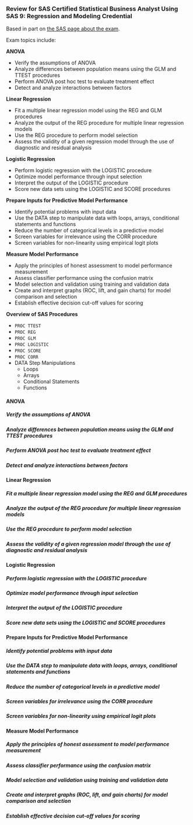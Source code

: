 ### Review for SAS Certified Statistical Business Analyst Using SAS 9: Regression and Modeling Credential

Based in part on [the SAS page about the exam](http://support.sas.com/certify/creds/sba.html).

Exam topics include:

**ANOVA**
- Verify the assumptions of ANOVA
- Analyze differences between population means using the GLM and TTEST procedures
- Perform ANOVA post hoc test to evaluate treatment effect
- Detect and analyze interactions between factors

**Linear Regression**
- Fit a multiple linear regression model using the REG and GLM procedures
- Analyze the output of the REG procedure for multiple linear regression models
- Use the REG procedure to perform model selection
- Assess the validity of a given regression model through the use of diagnostic and residual analysis

**Logistic Regression**
- Perform logistic regression with the LOGISTIC procedure
- Optimize model performance through input selection
- Interpret the output of the LOGISTIC procedure
- Score new data sets using the LOGISTIC and SCORE procedures

**Prepare Inputs for Predictive Model Performance**
- Identify potential problems with input data
- Use the DATA step to manipulate data with loops, arrays, conditional statements and functions
- Reduce the number of categorical levels in a predictive model
- Screen variables for irrelevance using the CORR procedure
- Screen variables for non-linearity using empirical logit plots

**Measure Model Performance**
- Apply the principles of honest assessment to model performance measurement
- Assess classifier performance using the confusion matrix
- Model selection and validation using training and validation data
- Create and interpret graphs (ROC, lift, and gain charts) for model comparison and selection
- Establish effective decision cut-off values for scoring

**Overview of SAS Procedures**
- `PROC TTEST`
- `PROC REG`
- `PROC GLM`
- `PROC LOGISTIC`
- `PROC SCORE`
- `PROC CORR`
- DATA Step Manipulations
  - Loops
  - Arrays
  - Conditional Statements
  - Functions


#### ANOVA
##### Verify the assumptions of ANOVA
##### Analyze differences between population means using the GLM and TTEST procedures
##### Perform ANOVA post hoc test to evaluate treatment effect
##### Detect and analyze interactions between factors

#### Linear Regression
##### Fit a multiple linear regression model using the REG and GLM procedures
##### Analyze the output of the REG procedure for multiple linear regression models
##### Use the REG procedure to perform model selection
##### Assess the validity of a given regression model through the use of diagnostic and residual analysis

#### Logistic Regression
##### Perform logistic regression with the LOGISTIC procedure
##### Optimize model performance through input selection
##### Interpret the output of the LOGISTIC procedure
##### Score new data sets using the LOGISTIC and SCORE procedures

#### Prepare Inputs for Predictive Model Performance
##### Identify potential problems with input data
##### Use the DATA step to manipulate data with loops, arrays, conditional statements and functions
##### Reduce the number of categorical levels in a predictive model
##### Screen variables for irrelevance using the CORR procedure
##### Screen variables for non-linearity using empirical logit plots

#### Measure Model Performance
##### Apply the principles of honest assessment to model performance measurement
##### Assess classifier performance using the confusion matrix
##### Model selection and validation using training and validation data
##### Create and interpret graphs (ROC, lift, and gain charts) for model comparison and selection
##### Establish effective decision cut-off values for scoring